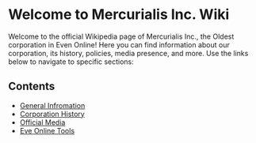 # Welcome to Mercurialis Inc. Wiki #

Welcome to the official Wikipedia page of Mercurialis Inc., the Oldest corporation in Even Online! Here you can find information about our corporation, its history, policies, media presence, and more. Use the links below to navigate to specific sections:

## Contents ##
* [General Infromation](/general.md)
* [Corporation History](/History.md)
* [Official Media](/media.md)
* [Eve Online Tools](/tools.md)
